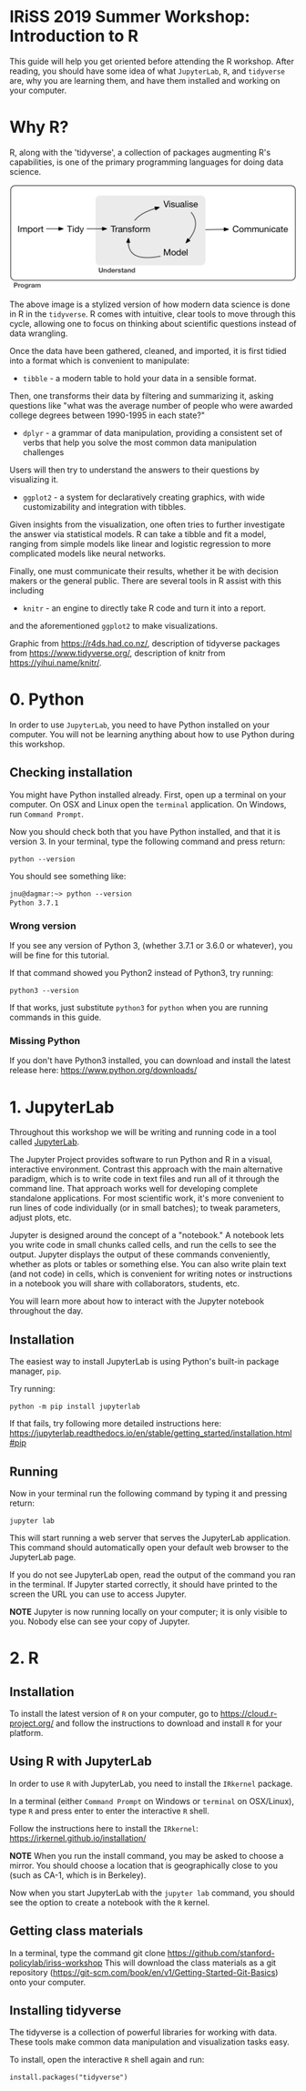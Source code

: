 IRiSS 2019 Summer Workshop: Introduction to R
===

This guide will help you get oriented before attending the R workshop.
After reading, you should have some idea of what `JupyterLab`, `R`, and `tidyverse` are, why you are learning them, and have them installed and working on your computer.

# Why R?

R, along with the 'tidyverse', a collection of packages augmenting R's capabilities, is one of the primary programming languages for doing data science. 

![Data Cycle, Import to Tidy to transform to visualize to model to communicate](https://raw.githubusercontent.com/stanford-policylab/iriss-workshop/master/R/img/data_cycle.png)

The above image is a stylized version of how modern data science is done in R in the `tidyverse`.  R comes with intuitive, clear tools to move through this cycle, allowing one to focus on thinking about scientific questions instead of data wrangling.

Once the data have been gathered, cleaned, and imported, it is first tidied into a format which is convenient to manipulate:

 * `tibble` - a modern table to hold your data in a sensible format.
 
Then, one transforms their data by filtering and summarizing it, asking questions like "what was the average number of people who were awarded college degrees between 1990-1995 in each state?"
 
 * `dplyr` - a grammar of data manipulation, providing a consistent set of verbs that help you solve the most common data manipulation challenges
 
Users will then try to understand the answers to their questions by visualizing it.

 * `ggplot2` - a system for declaratively creating graphics, with wide customizability and integration with tibbles.
 
Given insights from the visualization, one often tries to further investigate the answer via statistical models. R can take a tibble and fit a model, ranging from simple models like linear and logistic regression to more complicated models like neural networks.  

Finally, one must communicate their results, whether it be with decision makers or the general public. There are several tools in R assist with this including

 * `knitr` - an engine to directly take R code and turn it into a report.

and the aforementioned `ggplot2` to make visualizations.
 
Graphic from https://r4ds.had.co.nz/, description of tidyverse packages from https://www.tidyverse.org/, description of knitr from https://yihui.name/knitr/.

# 0. Python

In order to use `JupyterLab`, you need to have Python installed on your computer.
You will not be learning anything about how to use Python during this workshop.

## Checking installation

You might have Python installed already.
First, open up a terminal on your computer.
On OSX and Linux open the `terminal` application.
On Windows, run `Command Prompt`.

Now you should check both that you have Python installed, and that it is
version 3. In your terminal, type the following command and press return:

```
python --version
```

You should see something like:

```
jnu@dagmar:~> python --version
Python 3.7.1
```

### Wrong version

If you see any version of Python 3, (whether 3.7.1 or 3.6.0 or whatever), you
will be fine for this tutorial.

If that command showed you Python2 instead of Python3, try running:

```
python3 --version
```

If that works, just substitute `python3` for `python` when you are running
commands in this guide.

### Missing Python

If you don't have Python3 installed, you can download and install the latest release here:
https://www.python.org/downloads/

# 1. JupyterLab

Throughout this workshop we will be writing and running code in a tool called
[JupyterLab](https://jupyterlab.readthedocs.io/en/stable/index.html).

The Jupyter Project provides software to run Python and R in a visual, interactive environment.
Contrast this approach with the main alternative paradigm, which is to write code in text files and run all of it through the command line.
That approach works well for developing complete standalone applications.
For most scientific work, it's more convenient to run lines of code individually (or in small batches); to tweak parameters, adjust plots, etc.

Jupyter is designed around the concept of a "notebook."
A notebook lets you write code in small chunks called cells, and run the cells to see the output.
Jupyter displays the output of these commands conveniently, whether as plots or tables or something else.
You can also write plain text (and not code) in cells, which is convenient for writing notes or instructions in a notebook you will share with collaborators, students, etc.

You will learn more about how to interact with the Jupyter notebook throughout the day.

## Installation

The easiest way to install JupyterLab is using Python's built-in package
manager, `pip`.

Try running:

```
python -m pip install jupyterlab
```

If that fails, try following more detailed instructions here:
https://jupyterlab.readthedocs.io/en/stable/getting_started/installation.html#pip

## Running

Now in your terminal run the following command by typing it and pressing return:

```
jupyter lab
```

This will start running a web server that serves the JupyterLab application.
This command should automatically open your default web browser to the JupyterLab page.

If you do not see JupyterLab open, read the output of the command you ran in the terminal.
If Jupyter started correctly, it should have printed to the screen the URL you can use to access Jupyter.

**NOTE** Jupyter is now running locally on your computer; it is only visible to you. Nobody else can see your copy of Jupyter.

# 2. R

## Installation

To install the latest version of `R` on your computer, go to https://cloud.r-project.org/ and follow the instructions to download and install `R` for your platform.

## Using R with JupyterLab

In order to use `R` with JupyterLab, you need to install the `IRkernel` package.

In a terminal (either `Command Prompt` on Windows or `terminal` on OSX/Linux), type `R` and press enter to enter the interactive `R` shell.

Follow the instructions here to install the `IRkernel`: https://irkernel.github.io/installation/

**NOTE** When you run the install command, you may be asked to choose a mirror. You should choose a location that is geographically close to you (such as CA-1, which is in Berkeley).

Now when you start JupyterLab with the `jupyter lab` command, you should see the option to create a notebook with the `R` kernel.

## Getting class materials

In a terminal, type the command
git clone https://github.com/stanford-policylab/iriss-workshop
This will download the class materials as a git repository (https://git-scm.com/book/en/v1/Getting-Started-Git-Basics) onto your computer.

## Installing tidyverse

The tidyverse is a collection of powerful libraries for working with data.
These tools make common data manipulation and visualization tasks easy.

To install, open the interactive `R` shell again and run:

```
install.packages("tidyverse")
```
